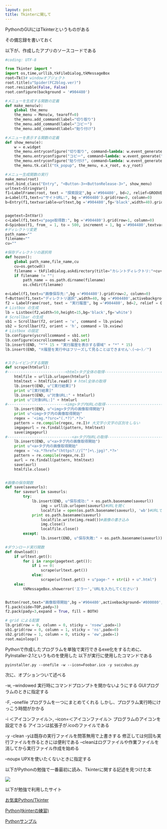 ```yaml
---
layout: post
title: Tkinterに関して
---
```

PythonのGUIにはTkinterというものがある

その備忘録を書いておく

以下が、作成したアプリのソースコードである

```Python
#coding: UTF-8

from Tkinter import *
import os,time,urllib,tkFileDialog,tkMessageBox
root=Tk()# windowオブジェクト
root.title(u"Spider(FC2blog.ver)")
root.resizable(False, False)
root.configure(background = '#904480')

#メニューを生成する関数の定義
def make_menu(w):
    global the_menu
    the_menu = Menu(w, tearoff=0)
    the_menu.add_command(label="切り取り")
    the_menu.add_command(label="コピー")
    the_menu.add_command(label="貼り付け")

#メニューを表示する関数の定義
def show_menu(e):
    w = e.widget
    the_menu.entryconfigure("切り取り", command=lambda: w.event_generate("<<Cut>>"))
    the_menu.entryconfigure("コピー", command=lambda: w.event_generate("<<Copy>>"))
    the_menu.entryconfigure("貼り付け", command=lambda: w.event_generate("<<Paste>>"))
    the_menu.tk.call("tk_popup", the_menu, e.x_root, e.y_root)

#メニュー生成関数の実行
make_menu(root)
root.bind_class("Entry", "<Button-3><ButtonRelease-3>", show_menu)
urltext=StringVar()
f1=LabelFrame(root, text = "探索設定",bg ='#904480', bd=2, relief=GROOVE)
a=Label(f1,text=u"サイトURL:", bg ='#904480').grid(row=0, column=0)
b=Entry(f1,textvariable=urltext,bg ='#904480',fg='black',width=40).grid(row=0, column=1,padx=10,pady=5)


pagetext=IntVar()
c=Label(f1,text=u"page取得数:", bg ='#904480').grid(row=1, column=0)
d=Spinbox(f1, from_ = 1, to = 500, increment = 1, bg ='#904480',textvariable=pagetext, width = 39).grid(row=1, column=1)
#ディレクトリ変更
path_name=""
filename=""
cu=""

#保存ディレクトリの選択用
def hozon():
    global path_name,file_name,cu
    cu=os.getcwd()
    filename = tkFileDialog.askdirectory(title="カレントディレクトリ:"+cu+"\nディレクトリを選択してください",initialdir = path_name)
    if filename != "":
        path_name = os.path.dirname(filename)
        os.chdir(filename)

e=Label(f1,text=u"画像保存先:",bg ='#904480').grid(row=2, column=0)
f=Button(f1,text="ディレクトリ選択",width=40, bg ='#904480',activebackground='#800080', cursor='heart',command=hozon).grid(row=2, column=1,padx=10,pady=5)
f2 = LabelFrame(root, text = "実行履歴", bg ='#904480', bd=2, relief = GROOVE)
# Listbox の生成
lb = Listbox(f2,width=50,height=15,bg='black',fg='white')
# Scrollbar の生成
sb1 = Scrollbar(f2, orient = 'v', command = lb.yview)
sb2 = Scrollbar(f2, orient = 'h', command = lb.xview)
# Listbox の設定
lb.configure(yscrollcommand = sb1.set)
lb.configure(xscrollcommand = sb2.set)
lb.insert(END, "*"* 15 + "実行履歴を表示する領域" + "*" * 15)
lb.insert(END, "※履歴を実行中はフリーズして見ることはできません＼(~o~)／")


#スクレイピングする関数
def scrape(htmlurl):
#--------------------------<html>タグ全体の取得--------------------------------
	htmlfile = urllib.urlopen(htmlurl)
	htmltext = htmlfile.read() # html全体の取得
	lb.insert(END, u"[実行結果]")
	print u"[実行結果]"
	lb.insert(END, u"対象URL:" + htmlurl)
	print u"[対象URL:]" + htmlurl
#--------------------------<img>タグ内URLの取得--------------------------------
	lb.insert(END, u"<img>タグ内の画像取得開始")
	print u"<img>タグ内の画像取得開始"
	regex = '<img.*?src="(.*?)".*?>'
	pattern = re.compile(regex, re.I)# 大文字小文字の区別をしない
	imgageurl = re.findall(pattern, htmltext)
	save(imgageurl)
#-----------------------------<a>タグ内URLの取得-------------------------------
	lb.insert(END, u"<a>タグ内の画像取得開始")
	print u"<a>タグ内の画像取得開始"
	regex = '<a.*?href="(https?://[^"]+\.jpg)".*?>'
	pattern = re.compile(regex,re.I)
	aurl = re.findall(pattern, htmltext)
	save(aurl)
	htmlfile.close()


#画像の保存関数
def save(saveurls):
	for saveurl in saveurls:
		try:
			lb.insert(END, u"保存成功:" + os.path.basename(saveurl))
        		img = urllib.urlopen(saveurl)#URLを開く
        		localfile = open(os.path.basename(saveurl), 'wb')#URLで開く
			print os.path.basename(saveurl)
        		localfile.write(img.read())#画像の書き込み
        		img.close()
        		localfile.close()
		except:
				lb.insert(END, u"保存失敗:" + os.path.basename(saveurl))

#ダウンロード実行関数
def download():
    if urltext.get():
		for i in range(pagetext.get()):
			if i == 0:
				scrape(urltext.get())
			else:
				scrape(urltext.get() + u"page-" + str(i) + u".html")
    else:
        tkMessageBox.showerror('エラー','URLを入力してください')


Button(root,text="画像取得開始",bg ='#904480',activebackground='#800080',cursor='spider',command=download).pack(side=BOTTOM,pady=3)
f1.pack(side=TOP,pady=3)
f2.pack(pady=3,expand = True, fill = BOTH)

# grid による配置
lb.grid(row = 0, column = 0, sticky = 'nsew',padx=1)
sb1.grid(row = 0, column = 1, sticky = 'ns',padx=0)
sb2.grid(row = 1, column = 0, sticky = 'ew',padx=1)
root.mainloop()
```

Pythonで作成したプログラムを単独で実行できるexe化をするために、PyInstaller-2.1というものを使用した
以下が実行に使用したコマンドである

```
pyinstaller.py --onefile -w --icon=Foobar.ico -y succubus.py
```

次に、オプションついて述べる

 -w, –windowed
実行時にコマンドプロンプトを開かないようにする
GUIプログラムのときに指定する

 -F, –onefile
プログラムを一つにまとめてくれる
しかし、プログラム実行時にけっこう時間がかかる

 -i ＜アイコンファイル＞, –icon=＜アイコンファイル＞
プログラムのアイコンを設定できる アイコンは拡張子が.icoのファイルである

 -y
 -clean
 -yは既存の実行ファイルを問答無用で上書きする
修正しては何回も実行ファイルを作るときには便利である
–cleanはログファイルや作業ファイルを消してから実行ファイル作成を始める

 –noupx
UPXを使いたくないときに指定する

以下がPythonの勉強で一番最初に読み、Tkinterに関する記述を見つけた本

<a href="http://www.amazon.co.jp/gp/product/4873113938/ref=as_li_qf_sp_asin_il?ie=UTF8&camp=247&creative=1211&creativeASIN=4873113938&linkCode=as2&tag=animefreak00-22"><img border="0" src="http://ws-fe.amazon-adsystem.com/widgets/q?_encoding=UTF8&ASIN=4873113938&Format=_SL250_&ID=AsinImage&MarketPlace=JP&ServiceVersion=20070822&WS=1&tag=animefreak00-22" ></a><img src="http://ir-jp.amazon-adsystem.com/e/ir?t=animefreak00-22&l=as2&o=9&a=4873113938" width="1" height="1" border="0" alt="" style="border:none !important; margin:0px !important;"/>

以下が勉強で利用したサイト

[お気楽Python/Tkinter](http://www.geocities.jp/m_hiroi/light/pytk01.html)

[Python(tkinterの練習)](http://www.yamamo10.jp/yamamoto/comp/Python/tk_exercise02/index.php#INTRO)

[Pythonサンプル](http://www.java2s.com/Code/Python/GUI-Tk/CatalogGUI-Tk.htm)
